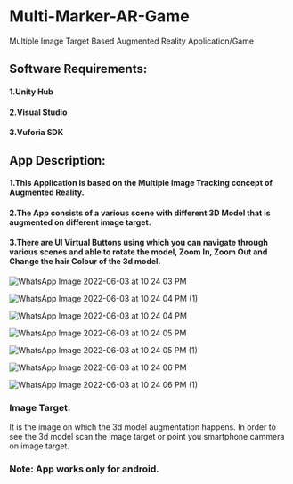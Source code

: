# Multi-Marker-AR-Game
Multiple Image Target Based Augmented Reality Application/Game


## Software Requirements:
#### 1.Unity Hub
#### 2.Visual Studio
#### 3.Vuforia SDK

## App Description: 
#### 1.This Application is based on the Multiple Image Tracking concept of Augmented Reality.
#### 2.The App consists of a various scene with different 3D Model that is augmented on different image target.
#### 3.There are UI Virtual Buttons using which you can navigate through various scenes and able to rotate the model, Zoom In, Zoom Out and Change the hair Colour of the 3d model.

![WhatsApp Image 2022-06-03 at 10 24 03 PM](https://user-images.githubusercontent.com/90376200/171915217-d0ffee59-90b1-480b-bf6c-211ffdce7892.jpeg)

![WhatsApp Image 2022-06-03 at 10 24 04 PM (1)](https://user-images.githubusercontent.com/90376200/171915342-f563546e-04db-492a-84f7-3c712f5ffd9f.jpeg)

![WhatsApp Image 2022-06-03 at 10 24 04 PM](https://user-images.githubusercontent.com/90376200/171915453-05b6dfba-7b42-4baa-baad-de3411961c78.jpeg)

![WhatsApp Image 2022-06-03 at 10 24 05 PM](https://user-images.githubusercontent.com/90376200/171915602-53b63010-439e-46c6-82b8-ef6fd2f81b94.jpeg)

![WhatsApp Image 2022-06-03 at 10 24 05 PM (1)](https://user-images.githubusercontent.com/90376200/171915971-02dca8e3-bd75-4b24-ad31-8ed138e0019f.jpeg)

![WhatsApp Image 2022-06-03 at 10 24 06 PM](https://user-images.githubusercontent.com/90376200/171916119-a94a72f3-ec9e-4b09-9810-8ce59be3413f.jpeg)

![WhatsApp Image 2022-06-03 at 10 24 06 PM (1)](https://user-images.githubusercontent.com/90376200/171916223-2692b87d-e336-4655-8877-1f718f517882.jpeg)


### Image Target:
It is the image on which the 3d model augmentation happens. In order to see the 3d model scan the image target or point you smartphone cammera on image target.

### Note: App works only for android.
